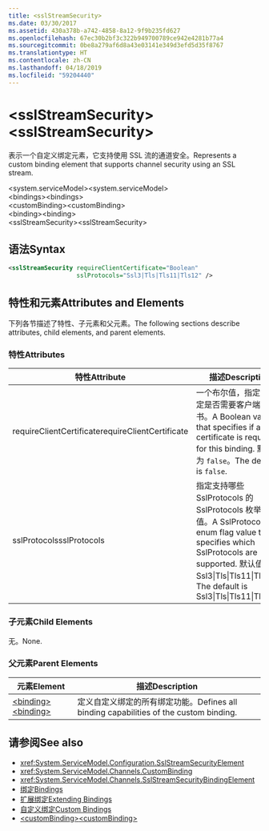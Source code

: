```yaml
---
title: <sslStreamSecurity>
ms.date: 03/30/2017
ms.assetid: 430a378b-a742-4858-8a12-9f9b235fd627
ms.openlocfilehash: 67ec30b2bf3c322b949700789ce942e4281b77a4
ms.sourcegitcommit: 0be8a279af6d8a43e03141e349d3efd5d35f8767
ms.translationtype: HT
ms.contentlocale: zh-CN
ms.lasthandoff: 04/18/2019
ms.locfileid: "59204440"
---
```

# <a name="sslstreamsecurity"></a><span data-ttu-id="62946-101">\<sslStreamSecurity></span><span class="sxs-lookup"><span data-stu-id="62946-101">\<sslStreamSecurity></span></span>
<span data-ttu-id="62946-102">表示一个自定义绑定元素，它支持使用 SSL 流的通道安全。</span><span class="sxs-lookup"><span data-stu-id="62946-102">Represents a custom binding element that supports channel security using an SSL stream.</span></span>  
  
 <span data-ttu-id="62946-103">\<system.serviceModel></span><span class="sxs-lookup"><span data-stu-id="62946-103">\<system.serviceModel></span></span>  
<span data-ttu-id="62946-104">\<bindings></span><span class="sxs-lookup"><span data-stu-id="62946-104">\<bindings></span></span>  
<span data-ttu-id="62946-105">\<customBinding></span><span class="sxs-lookup"><span data-stu-id="62946-105">\<customBinding></span></span>  
<span data-ttu-id="62946-106">\<binding></span><span class="sxs-lookup"><span data-stu-id="62946-106">\<binding></span></span>  
<span data-ttu-id="62946-107">\<sslStreamSecurity></span><span class="sxs-lookup"><span data-stu-id="62946-107">\<sslStreamSecurity></span></span>  
  
## <a name="syntax"></a><span data-ttu-id="62946-108">语法</span><span class="sxs-lookup"><span data-stu-id="62946-108">Syntax</span></span>  
  
```xml  
<sslStreamSecurity requireClientCertificate="Boolean"
                   sslProtocols="Ssl3|Tls|Tls11|Tls12" />
```  
  
## <a name="attributes-and-elements"></a><span data-ttu-id="62946-109">特性和元素</span><span class="sxs-lookup"><span data-stu-id="62946-109">Attributes and Elements</span></span>  
 <span data-ttu-id="62946-110">下列各节描述了特性、子元素和父元素。</span><span class="sxs-lookup"><span data-stu-id="62946-110">The following sections describe attributes, child elements, and parent elements.</span></span>  
  
### <a name="attributes"></a><span data-ttu-id="62946-111">特性</span><span class="sxs-lookup"><span data-stu-id="62946-111">Attributes</span></span>  
  
|<span data-ttu-id="62946-112">特性</span><span class="sxs-lookup"><span data-stu-id="62946-112">Attribute</span></span>|<span data-ttu-id="62946-113">描述</span><span class="sxs-lookup"><span data-stu-id="62946-113">Description</span></span>|  
|---------------|-----------------|  
|<span data-ttu-id="62946-114">requireClientCertificate</span><span class="sxs-lookup"><span data-stu-id="62946-114">requireClientCertificate</span></span>|<span data-ttu-id="62946-115">一个布尔值，指定此绑定是否需要客户端证书。</span><span class="sxs-lookup"><span data-stu-id="62946-115">A Boolean value that specifies if a client certificate is required for this binding.</span></span> <span data-ttu-id="62946-116">默认值为 `false`。</span><span class="sxs-lookup"><span data-stu-id="62946-116">The default is `false`.</span></span>|  
|<span data-ttu-id="62946-117">sslProtocols</span><span class="sxs-lookup"><span data-stu-id="62946-117">sslProtocols</span></span>|<span data-ttu-id="62946-118">指定支持哪些 SslProtocols 的 SslProtocols 枚举标志值。</span><span class="sxs-lookup"><span data-stu-id="62946-118">A SslProtocols enum flag value that specifies which SslProtocols are supported.</span></span> <span data-ttu-id="62946-119">默认值是 Ssl3&#124;Tls&#124;Tls11&#124;Tls12。</span><span class="sxs-lookup"><span data-stu-id="62946-119">The default is Ssl3&#124;Tls&#124;Tls11&#124;Tls12.</span></span>|  
  
### <a name="child-elements"></a><span data-ttu-id="62946-120">子元素</span><span class="sxs-lookup"><span data-stu-id="62946-120">Child Elements</span></span>  
 <span data-ttu-id="62946-121">无。</span><span class="sxs-lookup"><span data-stu-id="62946-121">None.</span></span>  
  
### <a name="parent-elements"></a><span data-ttu-id="62946-122">父元素</span><span class="sxs-lookup"><span data-stu-id="62946-122">Parent Elements</span></span>  
  
|<span data-ttu-id="62946-123">元素</span><span class="sxs-lookup"><span data-stu-id="62946-123">Element</span></span>|<span data-ttu-id="62946-124">描述</span><span class="sxs-lookup"><span data-stu-id="62946-124">Description</span></span>|  
|-------------|-----------------|  
|[<span data-ttu-id="62946-125">\<binding></span><span class="sxs-lookup"><span data-stu-id="62946-125">\<binding></span></span>](../../../../../docs/framework/misc/binding.md)|<span data-ttu-id="62946-126">定义自定义绑定的所有绑定功能。</span><span class="sxs-lookup"><span data-stu-id="62946-126">Defines all binding capabilities of the custom binding.</span></span>|  
  
## <a name="see-also"></a><span data-ttu-id="62946-127">请参阅</span><span class="sxs-lookup"><span data-stu-id="62946-127">See also</span></span>

- <xref:System.ServiceModel.Configuration.SslStreamSecurityElement>
- <xref:System.ServiceModel.Channels.CustomBinding>
- <xref:System.ServiceModel.Channels.SslStreamSecurityBindingElement>
- [<span data-ttu-id="62946-128">绑定</span><span class="sxs-lookup"><span data-stu-id="62946-128">Bindings</span></span>](../../../../../docs/framework/wcf/bindings.md)
- [<span data-ttu-id="62946-129">扩展绑定</span><span class="sxs-lookup"><span data-stu-id="62946-129">Extending Bindings</span></span>](../../../../../docs/framework/wcf/extending/extending-bindings.md)
- [<span data-ttu-id="62946-130">自定义绑定</span><span class="sxs-lookup"><span data-stu-id="62946-130">Custom Bindings</span></span>](../../../../../docs/framework/wcf/extending/custom-bindings.md)
- [<span data-ttu-id="62946-131">\<customBinding></span><span class="sxs-lookup"><span data-stu-id="62946-131">\<customBinding></span></span>](../../../../../docs/framework/configure-apps/file-schema/wcf/custombinding.md)
